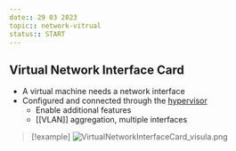 ```yaml
---
date:: 29 03 2023
topic:: network-vitrual
status:: START
---
```

## Virtual Network Interface Card
- A virtual machine needs a network interface
-   Configured and connected through the [hypervisor](/obisdian_ntoes/notes_obsidian/ZPythonref/DjangoFramework/Network+/vitrual/hypervisor.md) 
	- Enable additional features 
	- [[VLAN]] aggregation, multiple interfaces
>[!example] ![VirtualNetworkInterfaceCard_visula.png](/static/VirtualNetworkInterfaceCard_visula.png)